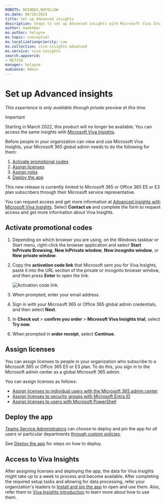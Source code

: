 ```yaml
---
ROBOTS: NOINDEX,NOFOLLOW
ms.date: 06/28/2024
title: Set up Advanced insights
description: Steps to set up Advanced insights with Microsoft Viva Insights
author: madehmer
ms.author: helayne
ms.topic: conceptual
ms.localizationpriority: Low
ms.collection: viva-insights-advanced 
ms.service: viva-insights
search.appverid: 
- MET150 
manager: helayne
audience: Admin
---
```

# Set up Advanced insights

*This experience is only available through private preview at this time.*

>[!Important]
>Starting in March 2022, this product will no longer be available. You can access the same insights with [Microsoft Viva Insights](https://www.microsoft.com/microsoft-viva/insights/).

Before people in your organization can view and use Microsoft Viva Insights, your Microsoft 365 global admin needs to do the following for them:

1. [Activate promotional codes](#activate-promotional-codes)
2. [Assign licenses](#assign-licenses)
3. [Assign roles](assign-roles.md)
4. [Deploy the app](deploy.md)

This new release is currently limited to Microsoft 365 or Office 365 E5 or E3 plan subscribers through their Microsoft service representative.

You can request access and get more information at [Advanced insights with Microsoft Viva Insights](https://www.microsoft.com/microsoft-365/business/workplace-analytics). Select **Contact us** and complete the form to request access and get more information about Viva Insights.

## Activate promotional codes

1. Depending on which browser you are using, on the Windows taskbar or Start menu, right-click the browser application and select **Start InPrivate Browsing**, **New InPrivate window**, **New incognito window**, or **New private window**.
2. Copy the **activation code link** that Microsoft sent you for Viva Insights, paste it into the URL section of the private or incognito browser window, and then press **Enter** to open the link.

   ![Activation code link.](./images/sign-in.png)

3. When prompted, enter your email address.
4. Sign in with your Microsoft 365 or Office 365 global admin credentials, and then select **Next**.
5. In **Check out** > **confirm you order** > **Microsoft Viva Insights trial**, select **Try now**.
6. When prompted in **order receipt**, select **Continue**.

## Assign licenses

You can assign licenses to people in your organization who subscribe to a Microsoft 365 or Office 365 E5 or E3 plan. To do this, you sign in to the Microsoft admin center as a global Microsoft 365 admin.

You can assign licenses as follows:

* [Assign licenses to individual users with the Microsoft 365 admin center](assign-licenses.md)
* [Assign licenses to security groups with Microsoft Entra ID](assign-licenses.md)
* [Assign licenses to users with Microsoft PowerShell](assign-licenses-pshell.md)

## Deploy the app

[Teams Service Administrators](/microsoftteams/using-admin-roles#teams-roles-and-capabilities) can choose to deploy and pin the app for all users or particular departments [through custom policies](/microsoftteams/teams-app-setup-policies).

See [Deploy the app](deploy.md) for steps on how to deploy.

## Access to Viva Insights

After assigning licenses and deploying the app, the data for Viva Insights might take up to a week to process and become available. After completing the required setup tasks and allowing for data processing, refer your organization's leaders to [Install and pin the app](install.md) to open and use them. Also, refer them to [Viva Insights introduction](./intro.md) to learn more about how to use them.
